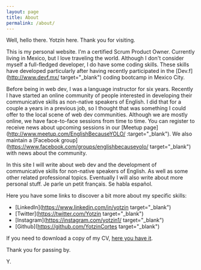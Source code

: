 ```yaml
---
layout: page
title: About
permalink: /about/
---
```

Well, hello there. Yotzín here. Thank you for visiting.

This is my personal website. I'm a certified Scrum Product Owner. Currently
living in Mexico, but I love traveling the world. Although I don't consider myself
a full-fledged developer, I do have some coding skills. These skills have developed
particularly after having recently participated in the [Dev.f](http://www.devf.mx/ target="_blank") coding bootcamp in Mexico City.

Before being in web dev, I was a language instructor for six years. Recently I have started an online community of people interested in developing their communicative skills as non-native speakers of English. I did that for a couple a years in a previous job, so I thought that was something I could offer to the local scene of web dev communities. Although we are mostly online, we have face-to-face sessions from time to time. You can register to receive news about upcoming sessions in our [Meetup page](http://www.meetup.com/EnglishBecauseYOLO/ :target="_blank"). We also maintain a [Facebook group](https://www.facebook.com/groups/englishbecauseyolo/ target="_blank") with news about the community.

In this site I will write about web dev and the development of communicative
skills for non-native speakers of English. As well as some other related professional topics.
Eventually I will also write about more personal stuff. Je parle un petit français. Se habla español.

Here you have some links to discover a bit more about my specific skills:

- [LinkedIn](https://www.linkedin.com/in/yotzin target="_blank")
- [Twitter](https://twitter.com/Yotzin target="_blank")
- [Instagram](https://instagram.com/yotzin1/ target="_blank")
- [Github](https://github.com/YotzinCortes target="_blank")

If you need to download a copy of my CV, [here you have it](https://drive.google.com/file/d/0B3B8Af7DPhMxWE5oVWVwaFpTcVE/view?usp=sharing).

Thank you for passing by.

Y.
